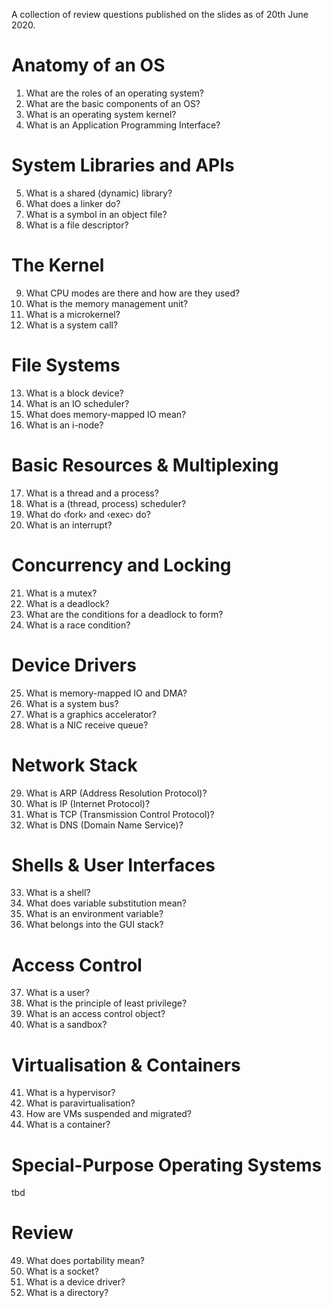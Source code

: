 A collection of review questions published on the slides as of 20th June 2020.

# Anatomy of an OS 

1. What are the roles of an operating system?
2. What are the basic components of an OS?
3. What is an operating system kernel?
4. What is an Application Programming Interface?

# System Libraries and APIs

5. What is a shared (dynamic) library?
6. What does a linker do?
7. What is a symbol in an object file?
8. What is a file descriptor?

# The Kernel

 9. What CPU modes are there and how are they used?
10. What is the memory management unit?
11. What is a microkernel?
12. What is a system call?

# File Systems

13. What is a block device?
14. What is an IO scheduler?
15. What does memory-mapped IO mean?
16. What is an i-node?

# Basic Resources & Multiplexing

17. What is a thread and a process?
18. What is a (thread, process) scheduler?
19. What do ‹fork› and ‹exec› do?
20. What is an interrupt?

# Concurrency and Locking

21. What is a mutex?
22. What is a deadlock?
23. What are the conditions for a deadlock to form?
24. What is a race condition?

# Device Drivers

25. What is memory-mapped IO and DMA?
26. What is a system bus?
27. What is a graphics accelerator?
28. What is a NIC receive queue?

# Network Stack

29. What is ARP (Address Resolution Protocol)?
30. What is IP (Internet Protocol)?
31. What is TCP (Transmission Control Protocol)?
32. What is DNS (Domain Name Service)?

# Shells & User Interfaces

33. What is a shell?
34. What does variable substitution mean?
35. What is an environment variable?
36. What belongs into the GUI stack?

# Access Control

37. What is a user?
38. What is the principle of least privilege?
39. What is an access control object?
40. What is a sandbox?

# Virtualisation & Containers


41. What is a hypervisor?
42. What is paravirtualisation?
43. How are VMs suspended and migrated?
44. What is a container?

# Special-Purpose Operating Systems

tbd

# Review

49. What does portability mean?
50. What is a socket?
51. What is a device driver?
52. What is a directory?
